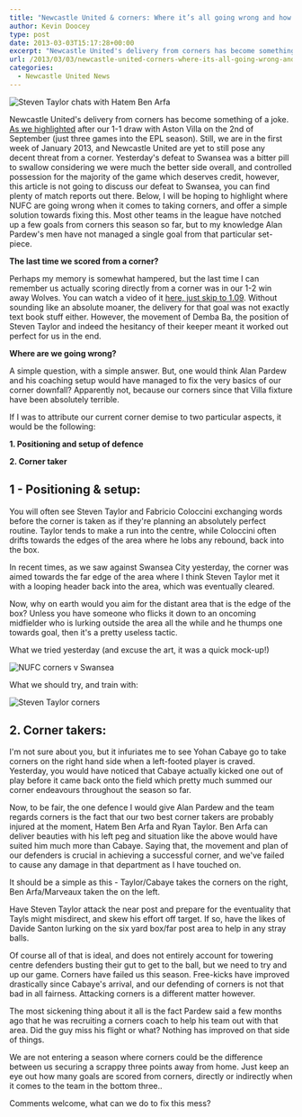 ```yaml
---
title: "Newcastle United & corners: Where it’s all going wrong and how to fix it"
author: Kevin Doocey
type: post
date: 2013-03-03T15:17:28+00:00
excerpt: "Newcastle United's delivery from corners has become something of a joke. As we highlighted after our 1-1 draw with Aston Villa on the 2nd of September (just three games into the EPL season). Still, we.."
url: /2013/03/03/newcastle-united-corners-where-its-all-going-wrong-and-how-to-fix-it/
categories:
  - Newcastle United News
---
```


![Steven Taylor chats with Hatem Ben Arfa](https://www.tynetime.com/wp-content/uploads/2013/03/Steven-Taylor-Hatem-Ben-Arfa.jpg "Duo - Both Steven Taylor and Hatem Ben Arfa are important corner figures")

Newcastle United's delivery from corners has become something of a joke. [As we highlighted][1] after our 1-1 draw with Aston Villa on the 2nd of September (just three games into the EPL season). Still, we are in the first week of January 2013, and Newcastle United are yet to still pose any decent threat from a corner. Yesterday's defeat to Swansea was a bitter pill to swallow considering we were much the better side overall, and controlled possession for the majority of the game which deserves credit, however, this article is not going to discuss our defeat to Swansea, you can find plenty of match reports out there. Below, I will be hoping to highlight where NUFC are going wrong when it comes to taking corners, and offer a simple solution towards fixing this. Most other teams in the league have notched up a few goals from corners this season so far, but to my knowledge Alan Pardew's men have not managed a single goal from that particular set-piece.

**The last time we scored from a corner?**

Perhaps my memory is somewhat hampered, but the last time I can remember us actually scoring directly from a corner was in our 1-2 win away Wolves. You can watch a video of it [here, just skip to 1.09](https://www.youtube.com/watch?feature=player_detailpage&v=M2tl6aQi4ek). Without sounding like an absolute moaner, the delivery for that goal was not exactly text book stuff either. However, the movement of Demba Ba, the position of Steven Taylor and indeed the hesitancy of their keeper meant it worked out perfect for us in the end.

**Where are we going wrong?**

A simple question, with a simple answer. But, one would think Alan Pardew and his coaching setup would have managed to fix the very basics of our corner downfall? Apparently not, because our corners since that Villa fixture have been absolutely terrible.

If I was to attribute our current corner demise to two particular aspects, it would be the following:

**1. Positioning and setup of defence**

**2. Corner taker**

## 1 - Positioning & setup:

You will often see Steven Taylor and Fabricio Coloccini exchanging words before the corner is taken as if they're planning an absolutely perfect routine. Taylor tends to make a run into the centre, while Coloccini often drifts towards the edges of the area where he lobs any rebound, back into the box.

In recent times, as we saw against Swansea City yesterday, the corner was aimed towards the far edge of the area where I think Steven Taylor met it with a looping header back into the area, which was eventually cleared.

Now, why on earth would you aim for the distant area that is the edge of the box? Unless you have someone who flicks it down to an oncoming midfielder who is lurking outside the area all the while and he thumps one towards goal, then it's a pretty useless tactic.

What we tried yesterday (and excuse the art, it was a quick mock-up!)

![NUFC corners v Swansea](https://www.tynetime.com/wp-content/uploads/2013/03/Swansea-NUFC.jpg "Red: Cabs aiming towards far area, aimlessly lumped back in. Blue: Better option")

What we should try, and train with:

![Steven Taylor corners](https://www.tynetime.com/wp-content/uploads/2013/03/corners-nufc.jpg "Simple - Whip it in at near post and let Steven Taylor attack")

## 2. Corner takers:

I'm not sure about you, but it infuriates me to see Yohan Cabaye go to take corners on the right hand side when a left-footed player is craved. Yesterday, you would have noticed that Cabaye actually kicked one out of play before it came back onto the field which pretty much summed our corner endeavours throughout the season so far.

Now, to be fair, the one defence I would give Alan Pardew and the team regards corners is the fact that our two best corner takers are probably injured at the moment, Hatem Ben Arfa and Ryan Taylor. Ben Arfa can deliver beauties with his left peg and situation like the above would have suited him much more than Cabaye. Saying that, the movement and plan of our defenders is crucial in achieving a successful corner, and we've failed to cause any damage in that department as I have touched on.

It should be a simple as this - Taylor/Cabaye takes the corners on the right, Ben Arfa/Marveaux taken the on the left.

Have Steven Taylor attack the near post and prepare for the eventuality that Tayls might misdirect, and skew his effort off target. If so, have the likes of Davide Santon lurking on the six yard box/far post area to help in any stray balls.

Of course all of that is ideal, and does not entirely account for towering centre defenders busting their gut to get to the ball, but we need to try and up our game. Corners have failed us this season. Free-kicks have improved drastically since Cabaye's arrival, and our defending of corners is not that bad in all fairness. Attacking corners is a different matter however.

The most sickening thing about it all is the fact Pardew said a few months ago that he was recruiting a corners coach to help his team out with that area. Did the guy miss his flight or what? Nothing has improved on that side of things.

We are not entering a season where corners could be the difference between us securing a scrappy three points away from home. Just keep an eye out how many goals are scored from corners, directly or indirectly when it comes to the team in the bottom three..

Comments welcome, what can we do to fix this mess?

[1]: https://www.tynetime.com/2012/09/02/newcastle-uniteds-corners-against-villa-nothing-short-of-shocking/
